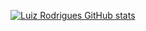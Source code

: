 [![Luiz Rodrigues GitHub stats](https://github-readme-stats.vercel.app/api?username=LuizPhelipeRodrigues&theme=radical)](https://github.com/LuizPhelipeRodrigues/github-readme-stats)
